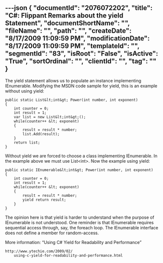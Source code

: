 ---json
{
  "documentId": "2076072202",
  "title": "C#: Flippant Remarks about the yield Statement",
  "documentShortName": "",
  "fileName": "",
  "path": "",
  "createDate": "8/17/2009 11:09:59 PM",
  "modificationDate": "8/17/2009 11:09:59 PM",
  "templateId": "",
  "segmentId": "83",
  "isRoot": "False",
  "isActive": "True",
  "sortOrdinal": "",
  "clientId": "",
  "tag": ""
}
---

The yield statement allows us to populate an instance implementing IEnumerable. Modifying the MSDN code sample for yield, this is an example without using yield:

    public static List&lt;int&gt; Power(int number, int exponent)
    {
        int counter = 0;
        int result = 1;
        var list = new List&lt;int&gt;();
        while(counter++ &lt; exponent)
        {
            result = result * number;
            list.Add(result);
        }
        return list;
    }

Without yield we are forced to choose a class implementing IEnumerable. In the example above we must use List&lt;int&gt;. Now the example using yield:

    public static IEnumerable&lt;int&gt; Power(int number, int exponent)
    {
        int counter = 0;
        int result = 1;
        while(counter++ &lt; exponent)
        {
            result = result * number;
            yield return result;
        }
    }

The opinion here is that yield is harder to understand when the purpose of IEnumerable is not understood. One reminder is that IEnumerable requires sequential access through, say, the foreach loop. The IEnumerable interface does not define a member for random-access.

More information: “Using C# Yield for Readability and Performance”

    http://www.ytechie.com/2009/02/
        using-c-yield-for-readability-and-performance.html
